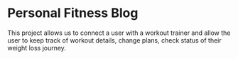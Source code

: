 # Personal Fitness Blog

This project allows us to connect a user with a workout trainer and allow the user to keep track of workout details, change plans, check status of their weight loss journey.
